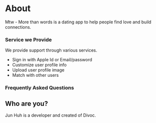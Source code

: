 # About

Mtw - More than words is a dating app to help people find love and build connections. 

### Service we Provide

We provide support through various services.

* Sign in with Apple Id or Email/password
* Customize user profile info
* Upload user profile image
* Match with other users

### Frequently Asked Questions

## Who are you?

Jun Huh is a developer and created of Divoc.


